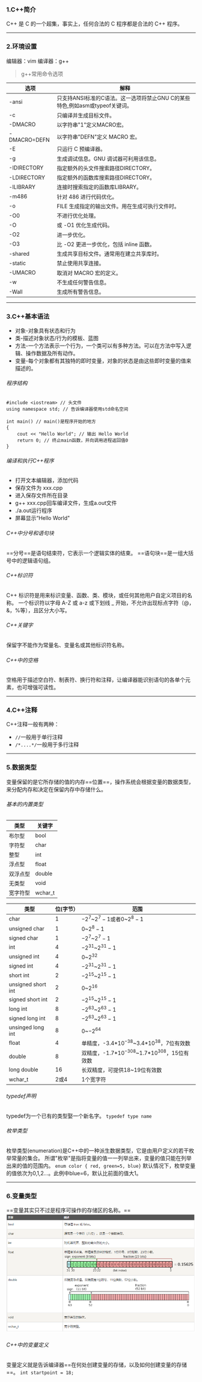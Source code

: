 ### 1.C++简介
C++ 是 C 的一个超集，事实上，任何合法的 C 程序都是合法的 C++ 程序。

---
### 2.环境设置
编辑器：vim
编译器：g++
>g++常用命令选项

选项 | 解释
--- | ---
-ansi | 只支持ANSI标准的C语法。这一选项将禁止GNU C的某些特色,例如asm或typeof关键词。
-c | 只编译并生成目标文件。
-DMACRO |以字符串"1"定义MACRO宏。
-DMACRO=DEFN| 以字符串"DEFN"定义 MACRO 宏。
-E |只运行 C 预编译器。
-g | 生成调试信息。GNU 调试器可利用该信息。
-IDIRECTORY | 指定额外的头文件搜索路径DIRECTORY。
-LDIRECTORY | 指定额外的函数库搜索路径DIRECTORY。
-lLIBRARY | 连接时搜索指定的函数库LIBRARY。
-m486 | 针对 486 进行代码优化。
-o | FILE 生成指定的输出文件。用在生成可执行文件时。
-O0 | 不进行优化处理。
-O | 或 -O1 优化生成代码。
-O2 | 进一步优化。
-O3 | 比 -O2 更进一步优化，包括 inline 函数。
-shared | 生成共享目标文件。通常用在建立共享库时。
-static | 禁止使用共享连接。
-UMACRO | 取消对 MACRO 宏的定义。
-w | 不生成任何警告信息。
-Wall | 生成所有警告信息。

---
### 3.C++基本语法
- 对象-对象具有状态和行为
- 类-描述对象状态/行为的模板、蓝图
- 方法-一个方法表示一个行为，一个类可以有多种方法。可以在方法中写入逻辑、操作数据及所有动作。
- 变量-每个对象都有其独特的即时变量，对象的状态是由这些即时变量的值来描述的。

###### 程序结构
```
#include <iostream> // 头文件
using namespace std; // 告诉编译器使用std命名空间

int main() // main()是程序开始的地方
{
	cout << "Hello World"; // 输出 Hello World
	return 0; // 终止main函数，并向调用进程返回值0
}
```
###### 编译和执行C++程序
- 打开文本编辑器，添加代码
- 保存文件为 xxx.cpp
- 进入保存文件所在目录
- g++ xxx.cpp回车编译文件，生成a.out文件
- ./a.out运行程序
- 屏幕显示“Hello World"
###### C++中分号和语句块
==分号==是语句结束符，它表示一个逻辑实体的结束。
==语句块==是一组大括号中的逻辑语句组。
###### C++标识符
C++ 标识符是用来标识变量、函数、类、模块，或任何其他用户自定义项目的名称。
一个标识符以字母 A-Z 或 a-z 或下划线 _ 开始，不允许出现标点字符（@，&，%等），且区分大小写。
###### C++关键字
保留字不能作为常量名、变量名或其他标识符名称。
###### C++中的空格
空格用于描述空白符、制表符、换行符和注释，让编译器能识别语句的各单个元素，也可增强可读性。

--- 
### 4.C++注释
C++注释一般有两种：
- `//`一般用于单行注释
- `/*....*/`一般用于多行注释

---
### 5.数据类型
变量保留的是它所存储的值的内存==位置==，操作系统会根据变量的数据类型，来分配内存和决定在保留内存中存储什么。
###### 基本的内置类型
类型 | 关键字
--- | --- 
布尔型 | bool
字符型 | char
整型 | int
浮点型 | float
双浮点型 | double
无类型 | void
宽字符型 | wchar_t

类型 | 位(字节）| 范围 
--- | --- | ---
char | 1 |$-2^7$~$2^7-1$或者0~$2^8-1$
unsigned char | 1 | 0~$2^8-1$
signed char | 1 | $-2^7$~$2^7-1$
int | 4 | $-2^{31}$~$2^{31}-1$
unsigned int | 4 | 0~$2^{32}$
signed int | 4 | $-2^{31}$~$2^{31}-1$
short int | 2 | $-2^{15}$~$2^{15}-1$
unsigned short int | 2 | 0~$2^{16}$
signed short int | 2 | $-2^{15}$~$2^{15}-1$
long int | 8 | $-2^{63}$~$2^{63}-1$ 
signed long int | 8 | $-2^{63}$~$2^{63}-1$
unsinged long int | 8 | 0~$-2^{64}$
float | 4 | 单精度，-3.4*$10^{-38}$~3.4*$10^{38}$，7位有效数
double | 8 | 双精度，-1.7*$10^{-308}$~1.7*$10^{308}$，15位有效数
long double | 16 | 长双精度，可提供18~19位有效数
wchar_t | 2或4 | 1个宽字符
###### typedef声明
typedef为一个已有的类型娶一个新名字。
 `typedef type name`
###### 枚举类型
枚举类型(enumeration)是C++中的一种派生数据类型，它是由用户定义的若干枚举常量的集合。
所谓"枚举"是指将变量的值一一列举出来，变量的值只能在列举出来的值的范围内。
`enum color { red, green=5, blue}`
默认情况下，枚举变量的值依次为0,1,2...。此例中blue=6，默认比前面的值大1。

---
### 6.变量类型
==变量其实只不过是程序可操作的存储区的名称。==
![image](https://github.com/Larry031/Blog/blob/master/%E9%99%84%E4%BB%B6/%E5%8F%98%E9%87%8F%E6%95%B0%E6%8D%AE%E7%B1%BB%E5%9E%8B.png)
###### C++中的变量定义
变量定义就是告诉编译器==在何处创建变量的存储，以及如何创建变量的存储==。
`int startpoint = 18;`

